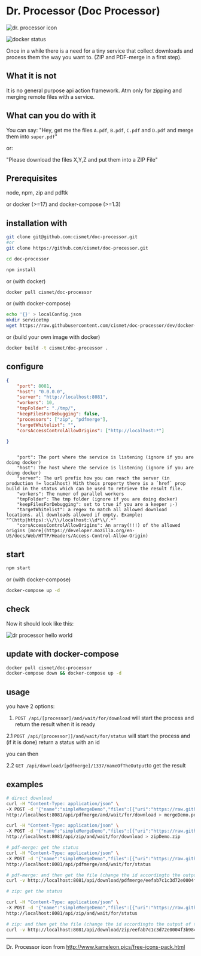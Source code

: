 # Dr. Processor (Doc Processor)

![dr. processor icon](https://user-images.githubusercontent.com/837211/29552552-25ad0ec8-8718-11e7-8020-b1d85c12c872.png)

![docker status](https://img.shields.io/docker/build/cismet/doc-processor.svg)

Once in a while there is a need for a tiny service that collect downloads and process them the way you want to. (ZIP and PDF-merge in a first step).

## What it is not
It is no general purpose api action framework. Atm only for zipping and merging remote files with a service.

## What can you do with it

You can say: "Hey, get me the files `A.pdf`, `B.pdf`, `C.pdf` and `D.pdf` and merge them into `super.pdf`"

or:

"Please download the files X,Y,Z and put them into a ZIP File"

## Prerequisites
node, npm, zip and pdftk

or docker (>=17) and docker-compose (>=1.3)

## installation with

```bash
git clone git@github.com:cismet/doc-processor.git
#or
git clone https://github.com/cismet/doc-processor.git

cd doc-processor

npm install
```

or (with docker)

```bash
docker pull cismet/doc-processor
```

or (with docker-compose)
```bash
echo '{}' > localConfig.json
mkdir servicetmp
wget https://raw.githubusercontent.com/cismet/doc-processor/dev/docker-compose.yml
```

or (build your own image with docker)

```bash
docker build -t cismet/doc-processor .
```

## configure

```json
{
    "port": 8081,
    "host": "0.0.0.0",
    "server": "http://localhost:8081",
    "workers": 10,
    "tmpFolder": "./tmp/",
    "keepFilesForDebugging": false,
    "processors": ["zip", "pdfmerge"],
    "targetWhitelist": "",
    "corsAccessControlAllowOrigins": ["http://localhost:*"]

}
```

```

    "port": The port where the service is listening (ignore if you are doing docker)
    "host": The host where the service is listening (ignore if you are doing docker)
    "server": The url prefix how you can reach the server (in production != localhost) With thois property there is a `href` prop build in the status which can be used to retrieve the result file.
    "workers": The numer of parallel workers
    "tmpFolder": The tmp folder (ignore if you are doing docker)
    "keepFilesForDebugging": set to true if you are a keeper ;-)
    "targetWhitelist": a regex to match all allowed download locations. all downloads allowed if empty. Example: "^(http|https):\\/\\/localhost:\\d*\\/.*"
    "corsAccessControlAllowOrigins": An array(!!!) of the allowed origins [more](https://developer.mozilla.org/en-US/docs/Web/HTTP/Headers/Access-Control-Allow-Origin)

```

## start

```bash
npm start
```

or (with docker-compose)
```bash
docker-compose up -d 
```


## check
Now it should look like this:


![dr processor hello world](https://user-images.githubusercontent.com/837211/29609790-807f3eb2-87f8-11e7-98ef-cb819c917236.png)



## update with docker-compose

```bash
docker pull cismet/doc-processor
docker-compose down && docker-compose up -d 
````

## usage

you have 2 options:
1. `POST /api/[processor]/and/wait/for/download` will start the process and return the result when it is ready

2.1 `POST /api/[processor]]/and/wait/for/status` will start the process and (if it is done) return a status with an id

you can then 

2.2 `GET /api/download/[pdfmerge]/1337/nameOfTheOutput`to get the result

## examples
```bash 
# direct download
curl -H "Content-Type: application/json" \
-X POST -d '{"name":"simpleMergeDemo","files":[{"uri":"https://raw.githubusercontent.com/cismet/doc-processor/dev/testresources/1.pdf","folder":"first"},{"uri":"https://raw.githubusercontent.com/cismet/doc-processor/dev/testresources/2.pdf","folder":"second"}]}' \
http://localhost:8081/api/pdfmerge/and/wait/for/download > mergeDemo.pdf

curl -H "Content-Type: application/json" \
-X POST -d '{"name":"simpleMergeDemo","files":[{"uri":"https://raw.githubusercontent.com/cismet/doc-processor/dev/testresources/1.pdf","folder":"first"},{"uri":"https://raw.githubusercontent.com/cismet/doc-processor/dev/testresources/2.pdf","folder":"second"}]}' \
http://localhost:8081/api/zip/and/wait/for/download > zipDemo.zip

# pdf-merge: get the status
curl -H "Content-Type: application/json" \
-X POST -d '{"name":"simpleMergeDemo","files":[{"uri":"https://raw.githubusercontent.com/cismet/doc-processor/dev/testresources/1.pdf","folder":"first"},{"uri":"https://raw.githubusercontent.com/cismet/doc-processor/dev/testresources/2.pdf","folder":"second"}]}' \
http://localhost:8081/api/pdfmerge/and/wait/for/status 

# pdf-merge: and then get the file (change the id accordingto the output of the last result)
curl -v http://localhost:8081/api/download/pdfmerge/eefab7c1c3d72e0004f3b98440f5b13c-27xxx/name --output x2.pdf

# zip: get the status

curl -H "Content-Type: application/json" \
-X POST -d '{"name":"simpleMergeDemo","files":[{"uri":"https://raw.githubusercontent.com/cismet/doc-processor/dev/testresources/1.pdf","folder":"first"},{"uri":"https://raw.githubusercontent.com/cismet/doc-processor/dev/testresources/2.pdf","folder":"second"}]}' \
http://localhost:8081/api/zip/and/wait/for/status

# zip: and then get the file (change the id accordingto the output of the last result)
curl -v http://localhost:8081/api/download/zip/eefab7c1c3d72e0004f3b98440f5b13c-27xxx/name --output x2.zip

```



-----------
Dr. Processor icon from http://www.kameleon.pics/free-icons-pack.html 
